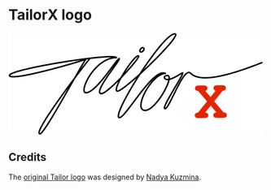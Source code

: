 # TailorX logo

![TailorX logo](./tailorx-logo.png)

## Credits

The [original Tailor logo](./tailor-logo.svg) was designed by [Nadya Kuzmina](http://nadyakuzmina.com/).
